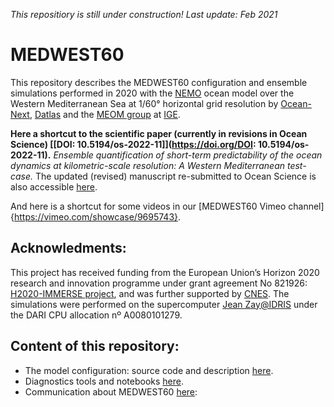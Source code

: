 _This repositiory is still under construction! Last update: Feb 2021_

# MEDWEST60

This repository describes the MEDWEST60 configuration and ensemble simulations performed in 2020 with the [NEMO](https://www.nemo-ocean.eu) ocean model over the Western Mediterranean Sea at 1/60° horizontal grid resolution by [Ocean-Next](https://www.ocean-next.fr/), [Datlas](www.datlas.fr) and the [MEOM group](http://meom-group.github.io) at [IGE](http://www.ige-grenoble.fr). 

__Here a shortcut to the scientific paper (currently in revisions in Ocean Science) [[DOI: 10.5194/os-2022-11]](https://doi.org/DOI: 10.5194/os-2022-11).__ _Ensemble quantification of short-term predictability of the ocean dynamics at kilometric-scale resolution: A Western Mediterranean test-case._ The updated (revised) manuscript re-submitted to Ocean Science is also accessible [here](https://jowu78.a5.swdrive.fr/index.php/s/gWSZBb3Tb45gPai).

And here is a shortcut for some videos in our [MEDWEST60 Vimeo channel]{https://vimeo.com/showcase/9695743}.


## Acknowledments:
This project has received funding from the European Union’s Horizon 2020 research and innovation programme under grant agreement No 821926: [H2020-IMMERSE project](https://immerse-ocean.eu), and was further supported by [CNES](http://www.cnes.fr).
The simulations were performed on the supercomputer [Jean Zay@IDRIS](http://www.idris.fr/) under the DARI CPU allocation nº A0080101279.

## Content of this repository:
* The model configuration: source code and description [here](02_Config.md).
* Diagnostics tools and notebooks [here](03_DiagTools.md).
* Communication about MEDWEST60 [here](01_Documents.md):
  
  
 
